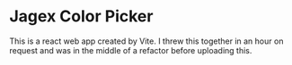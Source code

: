 # Jagex Color Picker

This is a react web app created by Vite. I threw this together in an hour on request and was in the middle of a refactor before uploading this.


